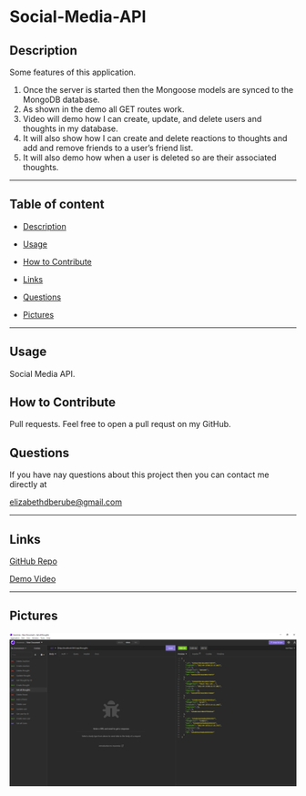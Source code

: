 # Social-Media-API



## Description
Some features of this application.
1. Once the server is started then the Mongoose models are synced to the MongoDB database.
2. As shown in the demo all GET routes work.
3. Video will demo how I can create, update, and delete users and thoughts in my database.
4. It will also show how I can create and delete reactions to thoughts and add and remove friends to a user’s friend list.
5. It will also demo how when a user is deleted so are their associated thoughts.

---

## Table of content

* [Description](#description)

* [Usage](#usage)

* [How to Contribute](#how-to-contribute)

* [Links](#links)

* [Questions](#questions)

* [Pictures](#pictures)

---


## Usage

Social Media API. 

## How to Contribute

Pull requests. Feel free to open a pull requst on my GitHub.

## Questions

If you have nay questions about this project then you can contact me directly at 

elizabethdberube@gmail.com

----


## Links


[GitHub Repo](https://github.com/elizabethdberube/Social-Media-API) 

[Demo Video](https://drive.google.com/file/d/1LjW2U0BVJcXlh0TBmabHZSSntgI-P40S/view) 


----

## Pictures

![image](./Screenshot.png)

